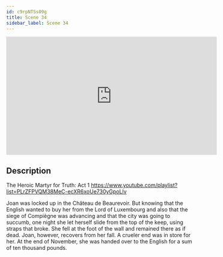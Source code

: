 ```yaml
---
id: c9rpNTSs09g
title: Scene 34
sidebar_label: Scene 34
---
```


<iframe
  width="560"
  height="315"
  src="https://www.youtube.com/embed/c9rpNTSs09g"
  title="YouTube video player"
  frameborder="0"
  allow="accelerometer; autoplay; clipboard-write; encrypted-media; gyroscope; picture-in-picture; web-share"
  referrerpolicy="strict-origin-when-cross-origin"
  allowfullscreen
></iframe>

## Description

The Heroic Martyr for Truth: Act 1 
https://www.youtube.com/playlist?list=PLrZFPVQM38MeC-ecXR6xoUe730yGpoLlv 

Joan was locked up in the Château de Beaurevoir. But knowing that the English wanted to buy her from the Lord of Luxembourg and also that the siege of Compiègne was advancing and that the city was going to succumb, one night she let herself slide from the top of the keep, using straps that broke. She fell at the foot of the wall and remained there as if dead. 
Joan, however, recovers from her fall. A crueler end was in store for her.
At the end of November, she was handed over to the English for a sum of ten thousand pounds.
